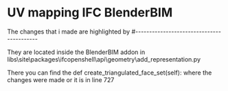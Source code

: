 # UV mapping IFC BlenderBIM

The changes that i made are highlighted by
#------------------------------------------

They are located inside the BlenderBIM addon in libs\site\packages\ifcopenshell\api\geometry\add_representation.py 

There you can find the def create_triangulated_face_set(self): where the changes were made
or it is in line 727
